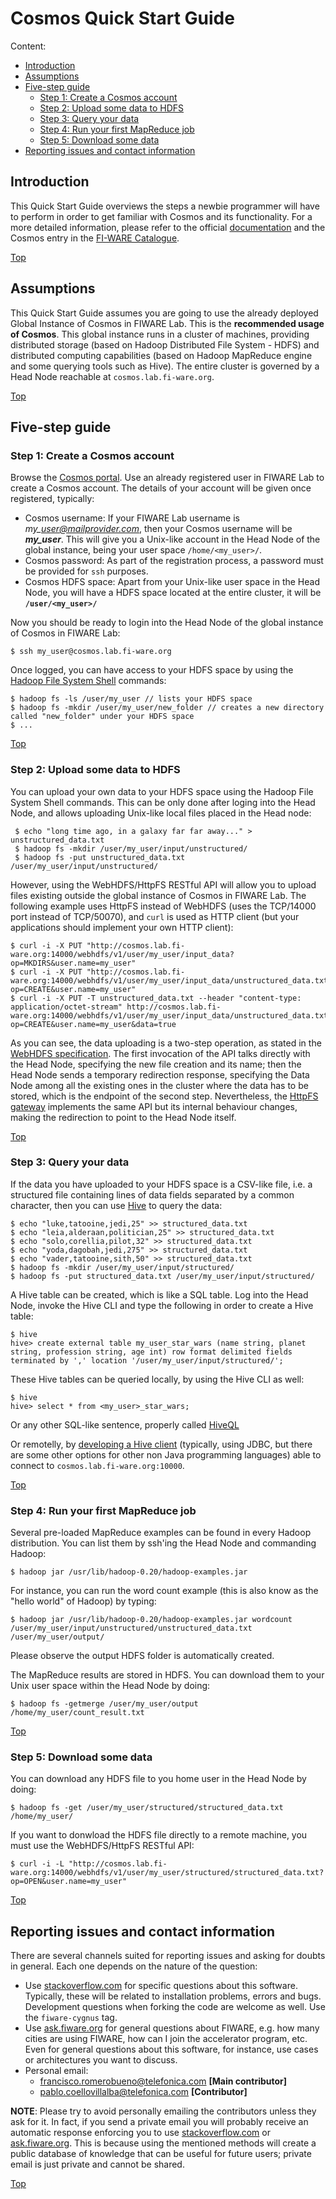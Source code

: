 # <a name="top"></a>Cosmos Quick Start Guide
Content:

* [Introduction](#section1)
* [Assumptions](#section2)
* [Five-step guide](#section3)
    * [Step 1: Create a Cosmos account](#section3.1)
    * [Step 2: Upload some data to HDFS](#secton3.2)
    * [Step 3: Query your data](#section3.3)
    * [Step 4: Run your first MapReduce job](#section3.4)
    * [Step 5: Download some data](#section3.5)
* [Reporting issues and contact information](#section4)

## <a name="section1"></a>Introduction
This Quick Start Guide overviews the steps a newbie programmer will have to perform in order to get familiar with Cosmos and its functionality. For a more detailed information, please refer to the official [documentation](http://fiware-cosmos.readthedocs.org/en/latest/) and the Cosmos entry in the [FI-WARE Catalogue](http://catalogue.fi-ware.org/enablers/bigdata-analysis-cosmos).

[Top](#top)

## <a name="section2"></a>Assumptions
This Quick Start Guide assumes you are going to use the already deployed Global Instance of Cosmos in FIWARE Lab. This is the <b>recommended usage of Cosmos</b>. This global instance runs in a cluster of machines, providing distributed storage (based on Hadoop Distributed File System - HDFS) and distributed computing capabilities (based on Hadoop MapReduce engine and some querying tools such as Hive). The entire cluster is governed by a Head Node reachable at `cosmos.lab.fi-ware.org`.

[Top](#top)

## <a name="section3"></a>Five-step guide
### <a name="section3.1"></a>Step 1: Create a Cosmos account
Browse the [Cosmos portal](http://cosmos.lab.fi-ware.org). Use an already registered user in FIWARE Lab to create a Cosmos account. The details of your account will be given once registered, typically:

* Cosmos username: If your FIWARE Lab username is <i>my\_user@mailprovider.com</i>, then your Cosmos username will be <i><b>my\_user</b></i>. This will give you a Unix-like account in the Head Node of the global instance, being your user space <code>/home/<my_user>/</code>.
* Cosmos password: As part of the registration process, a password must be provided for `ssh` purposes.
* Cosmos HDFS space: Apart from your Unix-like user space in the Head Node, you will have a HDFS space located at the entire cluster, it will be <b>`/user/<my_user>/`</b>

Now you should be ready to login into the Head Node of the global instance of Cosmos in FIWARE Lab:

    $ ssh my_user@cosmos.lab.fi-ware.org

Once logged, you can have access to your HDFS space by using the [Hadoop File System Shell](http://hadoop.apache.org/docs/current/hadoop-project-dist/hadoop-common/FileSystemShell.html) commands:

    $ hadoop fs -ls /user/my_user // lists your HDFS space
    $ hadoop fs -mkdir /user/my_user/new_folder // creates a new directory called "new_folder" under your HDFS space
    $ ...

[Top](#top)

### <a name="section3.2"></a>Step 2: Upload some data to HDFS
You can upload your own data to your HDFS space using the Hadoop File System Shell commands. This can be only done after loging into the Head Node, and allows uploading Unix-like local files placed in the Head node:

     $ echo "long time ago, in a galaxy far far away..." > unstructured_data.txt
     $ hadoop fs -mkdir /user/my_user/input/unstructured/
     $ hadoop fs -put unstructured_data.txt /user/my_user/input/unstructured/

However, using the WebHDFS/HttpFS RESTful API will allow you to upload files existing outside the global instance of Cosmos in FIWARE Lab. The following example uses HttpFS instead of WebHDFS (uses the TCP/14000 port instead of TCP/50070), and `curl` is used as HTTP client (but your applications should implement your own HTTP client):

    $ curl -i -X PUT "http://cosmos.lab.fi-ware.org:14000/webhdfs/v1/user/my_user/input_data?op=MKDIRS&user.name=my_user"
    $ curl -i -X PUT "http://cosmos.lab.fi-ware.org:14000/webhdfs/v1/user/my_user/input_data/unstructured_data.txt?op=CREATE&user.name=my_user"
    $ curl -i -X PUT -T unstructured_data.txt --header "content-type: application/octet-stream" http://cosmos.lab.fi-ware.org:14000/webhdfs/v1/user/my_user/input_data/unstructured_data.txt?op=CREATE&user.name=my_user&data=true

As you can see, the data uploading is a two-step operation, as stated in the [WebHDFS specification](http://hadoop.apache.org/docs/current/hadoop-project-dist/hadoop-hdfs/WebHDFS.html). The first invocation of the API talks directly with the Head Node, specifying the new file creation and its name; then the Head Node sends a temporary redirection response, specifying the Data Node among all the existing ones in the cluster where the data has to be stored, which is the endpoint of the second step. Nevertheless, the [HttpFS gateway](http://hadoop.apache.org/docs/current/hadoop-hdfs-httpfs/index.html) implements the same API but its internal behaviour changes, making the redirection to point to the Head Node itself.

[Top](#top)

### <a name="section3.3"></a>Step 3: Query your data
If the data you have uploaded to your HDFS space is a CSV-like file, i.e. a structured file containing lines of data fields separated by a common character, then you can use [Hive](http://hive.apache.org/) to query the data:

    $ echo "luke,tatooine,jedi,25" >> structured_data.txt
    $ echo "leia,alderaan,politician,25" >> structured_data.txt
    $ echo "solo,corellia,pilot,32" >> structured_data.txt
    $ echo "yoda,dagobah,jedi,275" >> structured_data.txt
    $ echo "vader,tatooine,sith,50" >> structured_data.txt
    $ hadoop fs -mkdir /user/my_user/input/structured/
    $ hadoop fs -put structured_data.txt /user/my_user/input/structured/

A Hive table can be created, which is like a SQL table. Log into the Head Node, invoke the Hive CLI and type the following in order to create a Hive table:

    $ hive
    hive> create external table my_user_star_wars (name string, planet string, profession string, age int) row format delimited fields terminated by ',' location '/user/my_user/input/structured/';

These Hive tables can be queried locally, by using the Hive CLI as well:

    $ hive
    hive> select * from <my_user>_star_wars;

Or any other SQL-like sentence, properly called [HiveQL ](http://cwiki.apache.org/confluence/display/Hive/LanguageManual)

Or remotelly, by [developing a Hive client](http://github.com/telefonicaid/fiware-connectors/tree/develop/resources/hive-basic-client) (typically, using JDBC, but there are some other options for other non Java programming languages) able to connect to `cosmos.lab.fi-ware.org:10000`.

[Top](#top)

### <a name="section3.4"></a>Step 4: Run your first MapReduce job
Several pre-loaded MapReduce examples can be found in every Hadoop distribution. You can list them by ssh'ing the Head Node and commanding Hadoop:

    $ hadoop jar /usr/lib/hadoop-0.20/hadoop-examples.jar

For instance, you can run the word count example (this is also know as the "hello world" of Hadoop) by typing:

    $ hadoop jar /usr/lib/hadoop-0.20/hadoop-examples.jar wordcount /user/my_user/input/unstructured/unstructured_data.txt /user/my_user/output/

Please observe the output HDFS folder is automatically created.

The MapReduce results are stored in HDFS. You can download them to your Unix user space within the Head Node by doing:

    $ hadoop fs -getmerge /user/my_user/output /home/my_user/count_result.txt
  
[Top](#top)

### <a name="section3.5"></a>Step 5: Download some data
You can download any HDFS file to you home user in the Head Node by doing:

    $ hadoop fs -get /user/my_user/structured/structured_data.txt /home/my_user/

If you want to donwload the HDFS file directly to a remote machine, you must use the WebHDFS/HttpFS RESTful API:

    $ curl -i -L "http://cosmos.lab.fi-ware.org:14000/webhdfs/v1/user/my_user/structured/structured_data.txt?op=OPEN&user.name=my_user"

[Top](#top)

## <a name="section4"></a>Reporting issues and contact information
There are several channels suited for reporting issues and asking for doubts in general. Each one depends on the nature of the question:

* Use [stackoverflow.com](http://stackoverflow.com) for specific questions about this software. Typically, these will be related to installation problems, errors and bugs. Development questions when forking the code are welcome as well. Use the `fiware-cygnus` tag.
* Use [ask.fiware.org](https://ask.fiware.org/questions/) for general questions about FIWARE, e.g. how many cities are using FIWARE, how can I join the accelerator program, etc. Even for general questions about this software, for instance, use cases or architectures you want to discuss.
* Personal email:
    * [francisco.romerobueno@telefonica.com](mailto:francisco.romerobueno@telefonica.com) **[Main contributor]**
    * [pablo.coellovillalba@telefonica.com](mailto:pablo.coellovillalba@telefonica.com) **[Contributor]**

**NOTE**: Please try to avoid personally emailing the contributors unless they ask for it. In fact, if you send a private email you will probably receive an automatic response enforcing you to use [stackoverflow.com](stackoverflow.com) or [ask.fiware.org](https://ask.fiware.org/questions/). This is because using the mentioned methods will create a public database of knowledge that can be useful for future users; private email is just private and cannot be shared.

[Top](#top)
